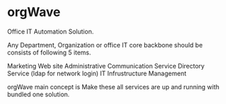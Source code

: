 # orgWave
Office IT Automation Solution.

Any Department, Organization or office IT core backbone should be consists of following 5 items.

  Marketing Web site
  Administrative Communication Service
  Directory Service (ldap for network login)
  IT Infrustructure Management
  
  
orgWave main concept is Make these all services are up and running with bundled one solution.
